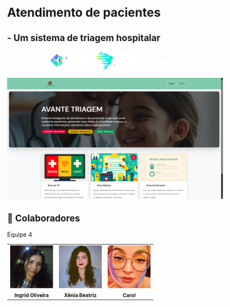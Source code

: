 #  Atendimento de pacientes 

## - Um sistema de triagem hospitalar  

<p align="center">
  <img src="image-4.png" width="100"/>
  <img src="image-5.png" width="100"/>
  <img src="image-6.png" width="100"/>
</p>

![alt text](home.png)


## 🤝 Colaboradores

Equipe 4

<table>
  <tr>
    <td align="center">
      <a href="#" title="defina o titulo do link">
        <img src="image-2.png" width="100"/><br>
        <sub><b>Ingrid Oliveira</b></sub>
      </a>
    </td>
    <td align="center">
      <a href="#" title="defina o titulo do link">
        <img src="image-1.png" width="100"/><br>
        <sub><b>Xênia Beatriz
 </b></sub>
      </a>
    </td>
    <td align="center">
      <a href="#" title="defina o titulo do link">
        <img src="image-3.png" width="100"/><br>
        <sub><b>Carol</b></sub>
      </a>
    </td>
  </tr>
</table>

